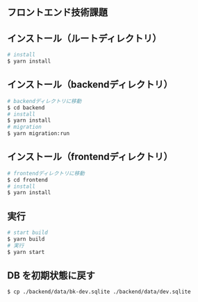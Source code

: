 ## フロントエンド技術課題

## インストール（ルートディレクトリ）

```bash
# install
$ yarn install
```

## インストール（backendディレクトリ）

```bash
# backendディレクトリに移動
$ cd backend
# install
$ yarn install
# migration
$ yarn migration:run
```

## インストール（frontendディレクトリ）

```bash
# frontendディレクトリに移動
$ cd frontend
# install
$ yarn install
```

## 実行

```bash
# start build
$ yarn build
# 実行
$ yarn start
```

## DB を初期状態に戻す

```bash
$ cp ./backend/data/bk-dev.sqlite ./backend/data/dev.sqlite
```